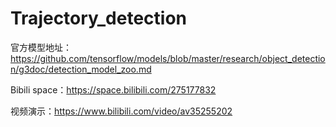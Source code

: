 # Trajectory_detection

官方模型地址：https://github.com/tensorflow/models/blob/master/research/object_detection/g3doc/detection_model_zoo.md

Bibili space：https://space.bilibili.com/275177832

视频演示：https://www.bilibili.com/video/av35255202
